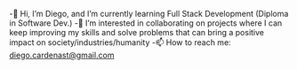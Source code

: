 -👋 Hi, I’m Diego, and I’m currently learning Full Stack Development (Diploma in Software Dev.)
-👀 I’m interested in collaborating on projects where I can keep improving my skills and solve problems that can bring a positive impact on society/industries/humanity
-📫 How to reach me: diego.cardenast@gmail.com

<!---
diegocardenast/diegocardenast is a ✨ special ✨ repository because its `README.md` (this file) appears on your GitHub profile.
You can click the Preview link to take a look at your changes.
--->

